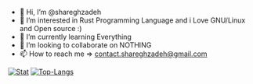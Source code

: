 - 👋 Hi, I’m @shareghzadeh
- 👀 I’m interested in Rust Programming Language and i Love GNU/Linux and Open source :)
- 🌱 I’m currently learning Everything
- 💞️ I’m looking to collaborate on NOTHING
- 📫 How to reach me => contact.shareghzadeh@gmail.com

[![Stat](https://github-readme-stats.vercel.app/api?username=shareghzadeh&count_private=true&show_icons=true&line_height=20&theme=default)](https://github.com/shareghzadeh)
[![Top-Langs](https://github-readme-stats.vercel.app/api/top-langs/?username=shareghzadeh&layout=compact&hide=HTML,PostScript&theme=default_repocard)](https://github.com/shareghzadeh)
<!---
shareghzade/shareghzade is a ✨ special ✨ repository because its `README.md` (this file) appears on your GitHub profile.
You can click the Preview link to take a look at your changes.
--->
